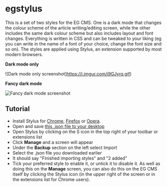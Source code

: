 # egstylus

This is a set of two styles for the EG CMS. One is a dark mode that changes the colour scheme of the article writing/editing screen, while the other includes the same dark colour scheme but also includes layout and font changes. Everything is written in CSS and can be tweaked to your liking (eg you can write in the name of a font of your choice, change the font size and so on). The styles are applied using Stylus, an extension supported by most modern browsers.

**Dark mode only**

![Dark mode only screenshot]https://i.imgur.com/i9GJyrq.gif)

**Fancy dark mode**

![Fancy dark mode screenshot](https://i.imgur.com/tLjux4U.gif)

## Tutorial

* Install Stylus for [Chrome](https://chrome.google.com/webstore/detail/stylus/clngdbkpkpeebahjckkjfobafhncgmne), [Firefox](https://addons.mozilla.org/en-GB/firefox/addon/styl-us/) or [Opera](https://addons.opera.com/extensions/details/stylus/). 
* Open and save [this .json file to your desktop](https://raw.githubusercontent.com/silentdragoon/egstylus/main/egcms-styles.json)
* Open Stylus by clicking on the S icon in the top right of your toolbar or extensions list
* Click **Manage** and a screen will appear
* Under the **Backup** section on the left select Import
* Select the .json file you downloaded earlier
* It should say "Finished importing styles" and "2 added"
* Tick your preferred style to enable it, or untick it to disable it. As well as doing this on the **Manage** screen, you can also do this on the EG CMS itself by clicking the Stylus icon (in the upper right of the screen or in the extensions list for Chrome users).
